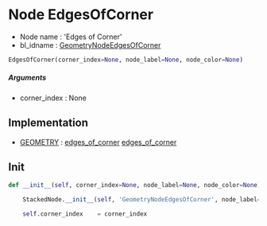 # Node EdgesOfCorner

- Node name : 'Edges of Corner'
- bl_idname : [GeometryNodeEdgesOfCorner](https://docs.blender.org/api/current/bpy.types.GeometryNodeEdgesOfCorner.html)


``` python
EdgesOfCorner(corner_index=None, node_label=None, node_color=None)
```
##### Arguments

- corner_index : None

## Implementation

- [GEOMETRY](/docs/GeoNodes/socket_GEOMETRY.md) : [edges_of_corner](/docs/GeoNodes/socket_GEOMETRY.md#edges_of_corner) [edges_of_corner](/docs/GeoNodes/socket_GEOMETRY.md#edges_of_corner)

## Init

``` python
def __init__(self, corner_index=None, node_label=None, node_color=None):

    StackedNode.__init__(self, 'GeometryNodeEdgesOfCorner', node_label=node_label, node_color=node_color)

    self.corner_index    = corner_index
```
